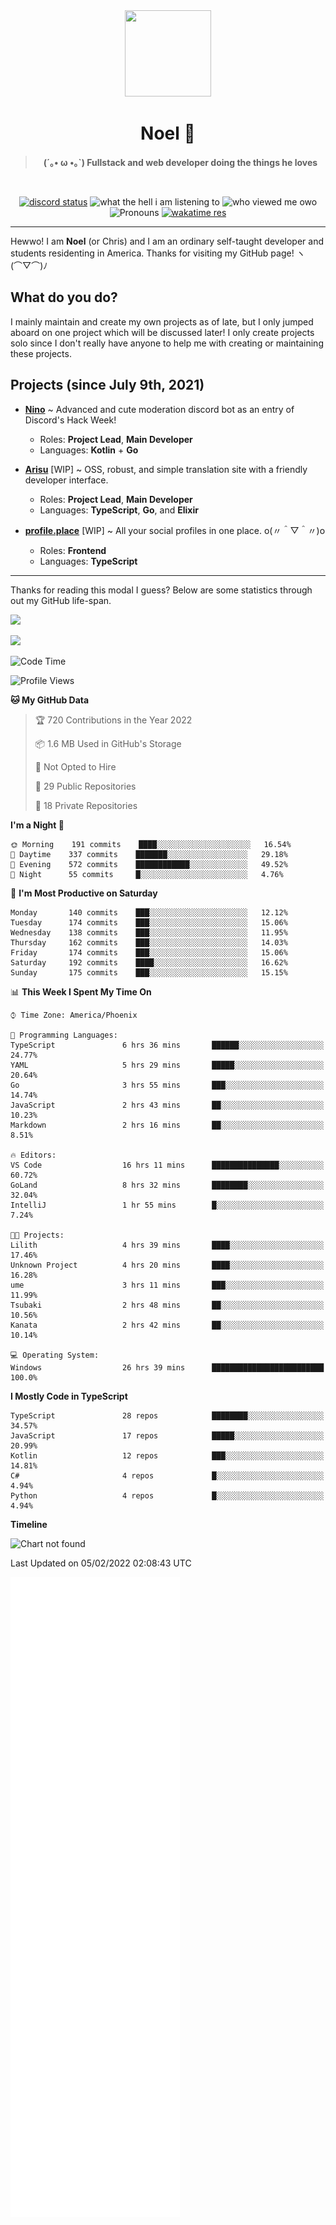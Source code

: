 <div align='center'>
  <div align='center'>
    <img
      src='https://cdn.floofy.dev/art/icons/icon_cinnamonserval.png'
      width='138'
      height='138'
    />
  </div>
  <h1>Noel 🐾</h1>
  <blockquote><strong>(´｡• ω •｡`) Fullstack and web developer doing the things he loves</strong></blockquote>

  <br />

  <a href='https://discord.com/users/280158289667555328' target='_blank'><img alt="discord status" src="https://dev.discordprofiles.me/badge/status/280158289667555328" /></a>
  <img alt="what the hell i am listening to" src="https://dev.discordprofiles.me/badge/spotify/280158289667555328" />
  <img alt="who viewed me owo" src="https://komarev.com/ghpvc/?username=auguwu" />
  <img alt='Pronouns' src='https://img.shields.io/endpoint?url=https://pronoundb.org/shields/6004d014406af11e4593a013' />
  <a href="https://wakatime.com/@auguwu" target='_blank'>
    <img alt='wakatime res' src='https://wakatime.com/badge/user/89736485-42ec-4c0f-a2f3-481db74514dc.svg' />
  </a>
</div>

<hr />

Hewwo! I am **Noel** (or Chris) and I am an ordinary self-taught developer and students residenting in America. Thanks for visiting my GitHub page! ヽ(⌒▽⌒)ﾉ

## What do you do?
I mainly maintain and create my own projects as of late, but I only jumped aboard on one project which will be discussed later! I only create projects
solo since I don't really have anyone to help me with creating or maintaining these projects.

## Projects (since July 9th, 2021)
- [**Nino**](https://nino.sh) ~ Advanced and cute moderation discord bot as an entry of Discord's Hack Week!
  - Roles: **Project Lead**, **Main Developer**
  - Languages: **Kotlin** + **Go**

- [**Arisu**](https://arisu.land) [WIP] ~ OSS, robust, and simple translation site with a friendly developer interface.
  - Roles: **Project Lead**, **Main Developer**
  - Languages: **TypeScript**, **Go**, and **Elixir**

- [**profile.place**](https://profile.place) [WIP] ~ All your social profiles in one place. o(〃＾▽＾〃)o
  - Roles: **Frontend**
  - Languages: **TypeScript**

---

Thanks for reading this modal I guess? Below are some statistics through out my GitHub life-span.

![](https://github-readme-stats.vercel.app/api?username=auguwu&count_private=true&show_icons=true&theme=gruvbox)

![](https://github-readme-stats.vercel.app/api/top-langs/?username=auguwu&layout=compact&theme=gruvbox)

<!--START_SECTION:waka-->
![Code Time](http://img.shields.io/badge/Code%20Time-2%2C702%20hrs%2011%20mins-blue)

![Profile Views](http://img.shields.io/badge/Profile%20Views-57-blue)

**🐱 My GitHub Data** 

> 🏆 720 Contributions in the Year 2022
 > 
> 📦 1.6 MB Used in GitHub's Storage 
 > 
> 🚫 Not Opted to Hire
 > 
> 📜 29 Public Repositories 
 > 
> 🔑 18 Private Repositories  
 > 
**I'm a Night 🦉** 

```text
🌞 Morning    191 commits    ████░░░░░░░░░░░░░░░░░░░░░   16.54% 
🌆 Daytime    337 commits    ███████░░░░░░░░░░░░░░░░░░   29.18% 
🌃 Evening    572 commits    ████████████░░░░░░░░░░░░░   49.52% 
🌙 Night      55 commits     █░░░░░░░░░░░░░░░░░░░░░░░░   4.76%

```
📅 **I'm Most Productive on Saturday** 

```text
Monday       140 commits    ███░░░░░░░░░░░░░░░░░░░░░░   12.12% 
Tuesday      174 commits    ███░░░░░░░░░░░░░░░░░░░░░░   15.06% 
Wednesday    138 commits    ███░░░░░░░░░░░░░░░░░░░░░░   11.95% 
Thursday     162 commits    ███░░░░░░░░░░░░░░░░░░░░░░   14.03% 
Friday       174 commits    ███░░░░░░░░░░░░░░░░░░░░░░   15.06% 
Saturday     192 commits    ████░░░░░░░░░░░░░░░░░░░░░   16.62% 
Sunday       175 commits    ███░░░░░░░░░░░░░░░░░░░░░░   15.15%

```


📊 **This Week I Spent My Time On** 

```text
⌚︎ Time Zone: America/Phoenix

💬 Programming Languages: 
TypeScript               6 hrs 36 mins       ██████░░░░░░░░░░░░░░░░░░░   24.77% 
YAML                     5 hrs 29 mins       █████░░░░░░░░░░░░░░░░░░░░   20.64% 
Go                       3 hrs 55 mins       ███░░░░░░░░░░░░░░░░░░░░░░   14.74% 
JavaScript               2 hrs 43 mins       ██░░░░░░░░░░░░░░░░░░░░░░░   10.23% 
Markdown                 2 hrs 16 mins       ██░░░░░░░░░░░░░░░░░░░░░░░   8.51%

🔥 Editors: 
VS Code                  16 hrs 11 mins      ███████████████░░░░░░░░░░   60.72% 
GoLand                   8 hrs 32 mins       ████████░░░░░░░░░░░░░░░░░   32.04% 
IntelliJ                 1 hr 55 mins        █░░░░░░░░░░░░░░░░░░░░░░░░   7.24%

🐱‍💻 Projects: 
Lilith                   4 hrs 39 mins       ████░░░░░░░░░░░░░░░░░░░░░   17.46% 
Unknown Project          4 hrs 20 mins       ████░░░░░░░░░░░░░░░░░░░░░   16.28% 
ume                      3 hrs 11 mins       ███░░░░░░░░░░░░░░░░░░░░░░   11.99% 
Tsubaki                  2 hrs 48 mins       ██░░░░░░░░░░░░░░░░░░░░░░░   10.56% 
Kanata                   2 hrs 42 mins       ██░░░░░░░░░░░░░░░░░░░░░░░   10.14%

💻 Operating System: 
Windows                  26 hrs 39 mins      █████████████████████████   100.0%

```

**I Mostly Code in TypeScript** 

```text
TypeScript               28 repos            ████████░░░░░░░░░░░░░░░░░   34.57% 
JavaScript               17 repos            █████░░░░░░░░░░░░░░░░░░░░   20.99% 
Kotlin                   12 repos            ███░░░░░░░░░░░░░░░░░░░░░░   14.81% 
C#                       4 repos             █░░░░░░░░░░░░░░░░░░░░░░░░   4.94% 
Python                   4 repos             █░░░░░░░░░░░░░░░░░░░░░░░░   4.94%

```


**Timeline**

![Chart not found](https://raw.githubusercontent.com/auguwu/auguwu/master/charts/bar_graph.png) 


 Last Updated on 05/02/2022 02:08:43 UTC
<!--END_SECTION:waka-->

![](./github-metrics.svg)
